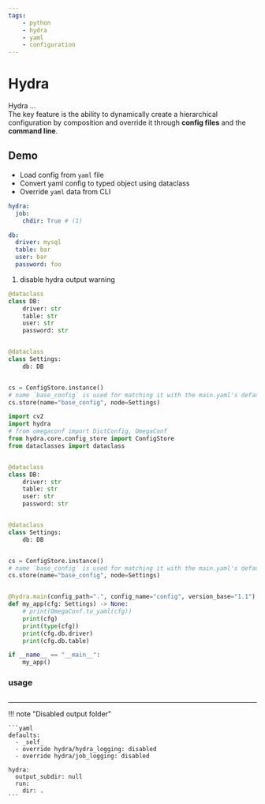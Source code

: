 ```yaml
---
tags:
    - python
    - hydra
    - yaml
    - configuration
---
```


# Hydra
Hydra ...   
The key feature is the ability to dynamically create a hierarchical configuration by composition and override it through **config files** and the **command line**.

## Demo
- Load config from `yaml` file
- Convert yaml config to typed object using dataclass
- Override `yaml` data from CLI

```yaml title="config.yaml" linenums="1" hl_lines="1-3"
hydra:  
  job:
    chdir: True # (1)

db:
  driver: mysql
  table: bar
  user: bar
  password: foo
```

1. disable hydra output warning


```python title="map yaml file to typed object using dataclass"
@dataclass
class DB:
    driver: str
    table: str
    user: str
    password: str


@dataclass
class Settings:
    db: DB


cs = ConfigStore.instance()
# name `base_config` is used for matching it with the main.yaml's default section
cs.store(name="base_config", node=Settings)
```


```python title="full example"
import cv2
import hydra
# from omegaconf import DictConfig, OmegaConf
from hydra.core.config_store import ConfigStore
from dataclasses import dataclass


@dataclass
class DB:
    driver: str
    table: str
    user: str
    password: str


@dataclass
class Settings:
    db: DB


cs = ConfigStore.instance()
# name `base_config` is used for matching it with the main.yaml's default section
cs.store(name="base_config", node=Settings)


@hydra.main(config_path=".", config_name="config", version_base="1.1")
def my_app(cfg: Settings) -> None:
    # print(OmegaConf.to_yaml(cfg))
    print(cfg)
    print(type(cfg))
    print(cfg.db.driver)
    print(cfg.db.table)

if __name__ == "__main__":
    my_app()

```

### usage
```
```
---

!!! note "Disabled output folder"

    ```yaml
    defaults:  
      - _self_  
      - override hydra/hydra_logging: disabled  
      - override hydra/job_logging: disabled  
      
    hydra:  
      output_subdir: null  
      run:  
        dir: .
    ```